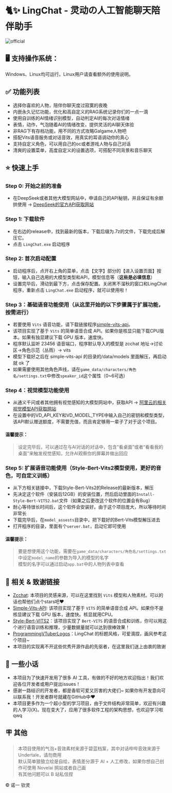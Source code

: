 # 🐈✨ LingChat - 灵动の人工智能聊天陪伴助手
![official](https://github.com/user-attachments/assets/ffccbe79-87ed-4dbc-8e60-f400efbbab26)


## 🖥️ 支持操作系统：
Windows、Linux均可运行。Linux用户请查看额外的使用说明。

## ✅ 功能列表
- 选择你喜欢的人物，陪伴你聊天度过寂寞的夜晚
- 内嵌永久记忆功能，优化和高自定义的RAG系统记录你们的一点一滴
- 使用自训练的AI情绪识别模型，自动判定AI的每次对话情绪
- 表情，动作，气泡随着AI的情绪改变，提供灵活的AI聊天体验
- 非RAG下有存档功能，用不同的方式攻略Galgame人物吧
- 搭配Vits语音服务或对话音效，用真实的耳语调动你的真心
- 支持自定义角色，可以用自己的oc或者游戏人物与自己对话
- 清爽的设置菜单，高度自定义的设置选项，可搭配不同背景和音乐聊天

## ⭐ 快速上手

### Step 0: 开始之前的准备
- 在DeepSeek或者其他大模型网站中，申请自己的API秘钥，并且保证有余额拱使用 -> [DeepSeek的官方API获取网站](https://platform.deepseek.com/)

### Step 1: 下载软件
- 在右边的release中，找到最新的版本，下载后缀为.7z的文件，下载完成后解压它。
- 点击 `LingChat.exe` 启动程序

### Step 2: 首次启动配置
- 启动程序后，点开右上角的菜单，点击【文字】部分的【进入设置页面】按钮，输入自己选用的大模型类型和API，模型信息等（**这些是必填信息**）
- 设置完毕后，滑动到最下方，点击保存配置。关闭黑不溜秋的窗口和LingChat程序，重新点击 `LingChat.exe` 启动程序，就可以使用啦！

### Step 3：基础语音功能使用（从这里开始的以下步骤属于扩展功能，按需进行）
- 若要使用 `Vits` 语音功能，请下载链接程序[simple-vits-api](https://github.com/Artrajz/vits-simple-api)。
- 该项目实现了基于 `Vits` 的简单语音合成 API。如果你是核显只能下载CPU版本。如果有独显建议下载 GPU 版本，速度快。
- 程序默认监听 23456 语音端口，程序默认导入的模型是 zcchat 地址->讨论区->角色示范（丛雨）-> vits
- 模型下载好之后在 simple-vits-api 的目录的/data/models 里面解压，再启动就 ok 了
- 如果需要使用其他角色声线，请在`game_data/characters/角色名/settings.txt`中修改`speaker_id`这个属性（0~6可选）

### Step 4：视觉模型功能使用
- 从通义千问或者其他拥有视觉感知的大模型网站中，获取API -> [阿里云的相关视觉模型API获取网站](https://bailian.console.aliyun.com/?tab=api#/api)
- 在设置中的VD_API_KEY和VD_MODEL_TYPE中输入自己的密钥和模型类型，该API默认赠送额度，不需要充值，而且肯定够用一辈子了对于这个项目。
#### 温馨提示：
> 设定完毕后，可以通过在与AI对话的对话中，包含“看桌面”或者“看看我的桌面”来触发视觉感知，允许AI观察你的屏幕并做出回应   

### Step 5: 扩展语音功能使用（Style-Bert-Vits2模型使用，更好的音色，可自定义训练）
- 从下方相关链接中，下载Style-Bert-Vits2的Release的最新版本，解压
- 先决定这个软件（安装后12GB）的安装位置，然后启动里面的`Install-Style-Bert-VITS2.bat`文件（如果之后更改这个软件的位置会有Bug）
- 耐心等待很长时间后，这个软件会安装好。由于这个项目庞大，所以等待时间非常长
- 下载完毕后，在`model_assests`目录中，把下载好的Bert-Vits模型解压进去
- 打开程序的目录，里面有个`server.bat`，启动它即可使用
#### 温馨提示：
> 要是想使用这个功能，需要在`game_data/characters/角色名/settings.txt`中设定`model_name`的参数为导入的模型的名字   
> 模型的名字可以通过启动`app.bat`中的人物列表中查看   

## 🔗 相关 & 致谢链接

- [Zcchat](https://github.com/Zao-chen/ZcChat): 本项目的灵感来源，可以在这里找到 `Vits` 模型和人物素材。可以的话也帮他们点个stars吧❤
- [Simple-Vits-API](https://github.com/Artrajz/vits-simple-api): 该项目实现了基于 `VITS` 的简单语音合成 API。如果你不是核显建议下载 GPU 版本，速度快。核显就用CPU。
- [Style-Bert-VITS2](https://github.com/litagin02/Style-Bert-VITS2)：该项目实现了 `Bert-VITS` 的语音合成和训练，你可以用这个进行语音训练和推理，少量数据量就可以达到很棒效果！
- [ProgrammingVTuberLogos](https://github.com/Aikoyori/ProgrammingVTuberLogos)：LingChat 的标题风格，可爱滴捏，画风参考这个项目~
- 本项目的实现离不开这些优秀开源作品的先驱者，在这里我们送上由衷的致谢

## 🌸 一些小话

- 本项目为了快速开发用了很多 AI 工具，有做的不好的地方欢迎指出！我们欢迎各位开发者或用户提出issues！
- 感谢一路结识的开发者，都是香软可爱又厉害的大佬们~ 如果你有开发意向可以联系我！开发者群号就藏在GitHub中❤
- 本项目更多作为一个超小型的学习项目，由于文件结构非常简单，欢迎有兴趣的人学习(X)。现在变大了，应用了很多软件工程的架构思想，也欢迎学习啦qwq

## 🪧 其他

> 本项目使用的气泡+音效素材来源于碧蓝档案，其中对话哔哔音效来源于Undertale，请勿商用  
> 默认简单狼狼立绘是自绘，表情差分源于 AI + 人工修改，如果你想自己创作可使用 Novelai 网站或者自己画  
> 有其他问题可以 B 站私信捏   

© 诺一 钦灵
